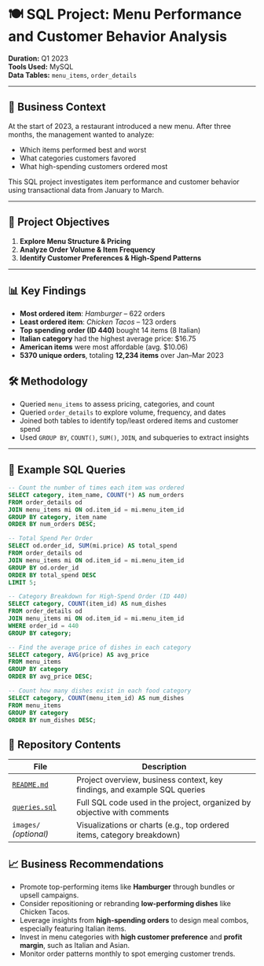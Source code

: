 # 🍽️ SQL Project: Menu Performance and Customer Behavior Analysis

**Duration:** Q1 2023  
**Tools Used:** MySQL  
**Data Tables:** `menu_items`, `order_details`

---

## 🧠 Business Context

At the start of 2023, a restaurant introduced a new menu. After three months, the management wanted to analyze:

- Which items performed best and worst
- What categories customers favored
- What high-spending customers ordered most

This SQL project investigates item performance and customer behavior using transactional data from January to March.

---

## 🎯 Project Objectives

1. **Explore Menu Structure & Pricing**
2. **Analyze Order Volume & Item Frequency**
3. **Identify Customer Preferences & High-Spend Patterns**

---
## 📊 Key Findings

- **Most ordered item**: *Hamburger* – 622 orders  
- **Least ordered item**: *Chicken Tacos* – 123 orders  
- **Top spending order (ID 440)** bought 14 items (8 Italian)  
- **Italian category** had the highest average price: $16.75  
- **American items** were most affordable (avg. $10.06)  
- **5370 unique orders**, totaling **12,234 items** over Jan–Mar 2023
  
## 🛠️ Methodology

- Queried `menu_items` to assess pricing, categories, and count
- Queried `order_details` to explore volume, frequency, and dates
- Joined both tables to identify top/least ordered items and customer spend
- Used `GROUP BY`, `COUNT()`, `SUM()`, `JOIN`, and subqueries to extract insights

---

## 🧾 Example SQL Queries

```sql
-- Count the number of times each item was ordered
SELECT category, item_name, COUNT(*) AS num_orders
FROM order_details od
JOIN menu_items mi ON od.item_id = mi.menu_item_id
GROUP BY category, item_name
ORDER BY num_orders DESC;

-- Total Spend Per Order
SELECT od.order_id, SUM(mi.price) AS total_spend
FROM order_details od
JOIN menu_items mi ON od.item_id = mi.menu_item_id
GROUP BY od.order_id
ORDER BY total_spend DESC
LIMIT 5;

-- Category Breakdown for High-Spend Order (ID 440)
SELECT category, COUNT(item_id) AS num_dishes
FROM order_details od
JOIN menu_items mi ON od.item_id = mi.menu_item_id
WHERE order_id = 440
GROUP BY category;

-- Find the average price of dishes in each category
SELECT category, AVG(price) AS avg_price
FROM menu_items
GROUP BY category
ORDER BY avg_price DESC;

-- Count how many dishes exist in each food category
SELECT category, COUNT(menu_item_id) AS num_dishes
FROM menu_items
GROUP BY category
ORDER BY num_dishes DESC;
```

## 📂 Repository Contents

| File | Description |
|------|-------------|
| [`README.md`](README.md) | Project overview, business context, key findings, and example SQL queries |
| [`queries.sql`](queries.sql) | Full SQL code used in the project, organized by objective with comments |
| `images/` *(optional)* | Visualizations or charts (e.g., top ordered items, category breakdown) |

## 📈 Business Recommendations

- Promote top-performing items like **Hamburger** through bundles or upsell campaigns.
- Consider repositioning or rebranding **low-performing dishes** like Chicken Tacos.
- Leverage insights from **high-spending orders** to design meal combos, especially featuring Italian items.
- Invest in menu categories with **high customer preference** and **profit margin**, such as Italian and Asian.
- Monitor order patterns monthly to spot emerging customer trends.

